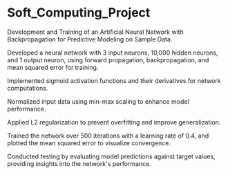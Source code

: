 # Soft_Computing_Project
Development and Training of an Artificial Neural Network with Backpropagation for Predictive Modeling on Sample Data.

Developed a neural network with 3 input neurons, 10,000 hidden neurons, and 1 output neuron, using forward propagation, backpropagation, and mean squared error for training.

Implemented sigmoid activation functions and their derivatives for network computations.

Normalized input data using min-max scaling to enhance model performance.

Applied L2 regularization to prevent overfitting and improve generalization.

Trained the network over 500 iterations with a learning rate of 0.4, and plotted the mean squared error to visualize convergence.

Conducted testing by evaluating model predictions against target values, providing insights into the network's performance.

